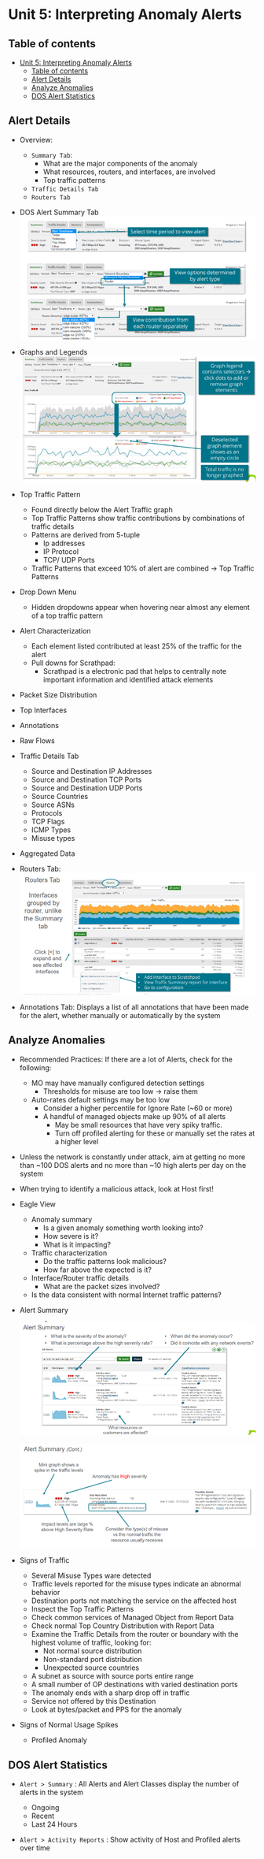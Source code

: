 # Unit 5: Interpreting Anomaly Alerts


## Table of contents

- [Unit 5: Interpreting Anomaly Alerts](#unit-5-interpreting-anomaly-alerts)
  - [Table of contents](#table-of-contents)
  - [Alert Details](#alert-details)
  - [Analyze Anomalies](#analyze-anomalies)
  - [DOS Alert Statistics](#dos-alert-statistics)


## Alert Details 

- Overview:
  - `Summary Tab`:
    - What are the major components of the anomaly
    - What resources, routers, and interfaces, are involved
    - Top traffic patterns
  - `Traffic Details Tab`
  - `Routers Tab`

- DOS Alert Summary Tab
        ![](IMG/2023-06-05-18-04-13.png)

- Graphs and Legends
        ![](IMG/2023-06-05-18-24-06.png)

- Top Traffic Pattern
  - Found directly below the Alert Traffic graph
  - Top Traffic Patterns show traffic contributions by combinations of traffic details
  - Patterns are derived from 5-tuple
    - Ip addresses
    - IP Protocol
    - TCP/ UDP Ports
  - Traffic Patterns that exceed 10% of alert are combined → Top Traffic Patterns

- Drop Down Menu
  - Hidden dropdowns appear when hovering near almost any element of a top traffic pattern

- Alert Characterization
  - Each element listed contributed at least 25% of the traffic for the alert
  - Pull downs for Scrathpad:   
    - Scrathpad is a electronic pad that helps to centrally note important information and identified attack elements
  
- Packet Size Distribution
- Top Interfaces
- Annotations
- Raw Flows
- Traffic Details Tab
  - Source and Destination IP Addresses
  - Source and Destination TCP Ports
  - Source and Destination UDP Ports
  - Source Countries
  - Source ASNs
  - Protocols
  - TCP Flags
  - ICMP Types
  - Misuse types

- Aggregated Data
- Routers Tab:
       ![](IMG/2023-06-05-18-41-34.png)
-  Annotations Tab: Displays a list of all annotations that have been made for the  alert, whether manually or automatically by the system

## Analyze Anomalies

- Recommended Practices: If there are a lot of Alerts, check for the following:
  - MO may have manually configured detection settings
    - Thresholds for misuse are too low -> raise them
  - Auto-rates default settings may be too low
    - Consider a higher percentile for Ignore Rate (~60 or more)    
    - A handful of managed objects make up 90% of all alerts
      - May be small resources that have very spiky traffic.    
      - Turn off profiled alerting for these or manually set the rates at a higher level

- Unless the network is constantly under attack, aim at getting no more than ~100
DOS alerts and no more than ~10 high alerts per day on the system

- When trying to identify a malicious attack, look at Host first!
  
- Eagle View
  - Anomaly summary
    - Is a given anomaly something worth looking into?
    - How severe is it?
    - What is it impacting?
  - Traffic characterization
    - Do the traffic patterns look malicious?
    - How far above the expected is it?
  - Interface/Router traffic details
    - What are the packet sizes involved?
  - Is the data consistent with normal Internet traffic patterns?

- Alert Summary
  
    ![](IMG/2023-06-05-18-47-07.png)

    ![](IMG/2023-06-05-18-48-14.png)

- Signs of Traffic
  - Several Misuse Types ware detected
  - Traffic levels reported for the misuse types indicate an abnormal behavior
  - Destination ports not matching the service on the affected host
  - Inspect the Top Traffic Patterns
  - Check common services of Managed Object from Report Data
  - Check normal Top Country Distribution with Report Data
  - Examine the Traffic Details from the router or boundary with the highest volume of traffic, looking for:
    - Not normal source distribution
    - Non-standard port distribution
    - Unexpected source countries
  - A subnet as source with source ports entire range
  - A small number of OP destinations with varied destination ports
  - The anomaly ends with a sharp drop off in traffic
  - Service not offered by this Destination
  - Look at bytes/packet and PPS for the anomaly

- Signs of Normal Usage Spikes
  - Profiled Anomaly


## DOS Alert Statistics

- `Alert > Summary` : All Alerts and Alert Classes display the number of alerts in the system
  - Ongoing
  - Recent
  - Last 24 Hours


- `Alert > Activity Reports` : Show activity of Host and Profiled alerts over time


